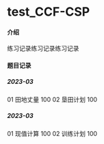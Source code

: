 # test_CCF-CSP

#### 介绍
练习记录练习记录练习记录



#### 题目记录

##### 2023-03
01 田地丈量 100
02 垦田计划 100

##### 2023-03
01 现值计算 100
02 训练计划 100
